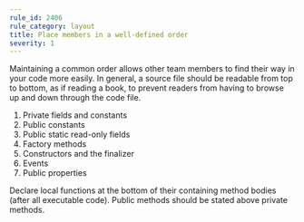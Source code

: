 ```yaml
---
rule_id: 2406
rule_category: layout
title: Place members in a well-defined order
severity: 1
---
```

Maintaining a common order allows other team members to find their way in your code more easily. In general, a source file should be readable from top to bottom, as if reading a book, to prevent readers from having to browse up and down through the code file.

1. Private fields and constants
2. Public constants
3. Public static read-only fields
4. Factory methods
5. Constructors and the finalizer
6. Events 
7. Public properties

Declare local functions at the bottom of their containing method bodies (after all executable code). Public methods should be stated above private methods.
